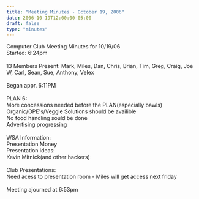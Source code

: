 ```yaml
---
title: "Meeting Minutes - October 19, 2006"
date: 2006-10-19T12:00:00-05:00
draft: false
type: "minutes"
---
```


Computer Club Meeting Minutes for 10/19/06<br />
Started: 6:24pm<br />
<br />
13 Members Present: Mark, Miles, Dan, Chris, Brian, Tim, Greg, Craig, Joe W, Carl, Sean, Sue, Anthony, Velex<br />
<br />
Began appr. 6:11PM<br />
<br />
PLAN 6:<br />
More concessions needed before the PLAN(especially bawls)<br />
Organic/OPE's/Veggie Solutions should be availible<br />
No food handling sould be done<br />
Advertising progressing<br />
<br />
WSA Information:<br />
Presentation Money<br />
Presentation ideas:<br />
Kevin Mitnick(and other hackers)<br />
<br />
Club Presentations:<br />
Need acess to presentation room - Miles will get access next friday<br />
<br />
Meeting ajourned at 6:53pm<br />
